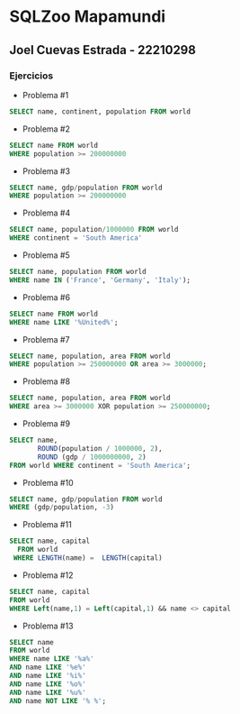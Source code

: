 # SQLZoo Mapamundi
## Joel Cuevas Estrada - 22210298
### Ejercicios

- Problema #1
  
```sql
SELECT name, continent, population FROM world

```
- Problema #2
```sql
SELECT name FROM world
WHERE population >= 200000000
```
- Problema #3
```sql
SELECT name, gdp/population FROM world
WHERE population >= 200000000
```
- Problema #4
```sql
SELECT name, population/1000000 FROM world
WHERE continent = 'South America'
```
- Problema #5
```sql
SELECT name, population FROM world
WHERE name IN ('France', 'Germany', 'Italy');
```
- Problema #6
```sql
SELECT name FROM world
WHERE name LIKE '%United%';
```
- Problema #7
```sql
SELECT name, population, area FROM world
WHERE population >= 250000000 OR area >= 3000000;
```
- Problema #8
```sql
SELECT name, population, area FROM world
WHERE area >= 3000000 XOR population >= 250000000; 
```
- Problema #9
```sql
SELECT name, 
       ROUND(population / 1000000, 2), 
       ROUND (gdp / 1000000000, 2) 
FROM world WHERE continent = 'South America';
```
- Problema #10
```sql
SELECT name, gdp/population FROM world
WHERE (gdp/population, -3)
```
- Problema #11
```sql
SELECT name, capital
  FROM world
 WHERE LENGTH(name) =  LENGTH(capital)
```
- Problema #12
```sql
SELECT name, capital
FROM world
WHERE Left(name,1) = Left(capital,1) && name <> capital
```
- Problema #13
```sql
SELECT name 
FROM world
WHERE name LIKE '%a%'
AND name LIKE '%e%'
AND name LIKE '%i%'
AND name LIKE '%o%'
AND name LIKE '%u%'
AND name NOT LIKE '% %';
```
